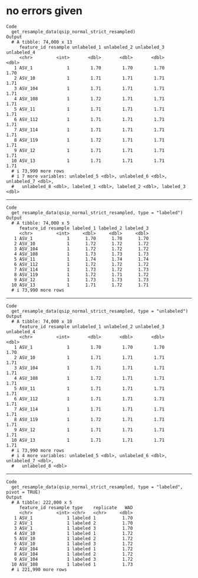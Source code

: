 # no errors given

    Code
      get_resample_data(qsip_normal_strict_resampled)
    Output
      # A tibble: 74,000 x 13
         feature_id resample unlabeled_1 unlabeled_2 unlabeled_3 unlabeled_4
         <chr>         <int>       <dbl>       <dbl>       <dbl>       <dbl>
       1 ASV_1             1        1.70        1.70        1.70        1.70
       2 ASV_10            1        1.71        1.71        1.71        1.71
       3 ASV_104           1        1.71        1.71        1.71        1.71
       4 ASV_108           1        1.72        1.71        1.71        1.71
       5 ASV_11            1        1.71        1.71        1.71        1.71
       6 ASV_112           1        1.71        1.71        1.71        1.71
       7 ASV_114           1        1.71        1.71        1.71        1.71
       8 ASV_119           1        1.72        1.71        1.71        1.71
       9 ASV_12            1        1.71        1.71        1.71        1.71
      10 ASV_13            1        1.71        1.71        1.71        1.71
      # i 73,990 more rows
      # i 7 more variables: unlabeled_5 <dbl>, unlabeled_6 <dbl>, unlabeled_7 <dbl>,
      #   unlabeled_8 <dbl>, labeled_1 <dbl>, labeled_2 <dbl>, labeled_3 <dbl>

---

    Code
      get_resample_data(qsip_normal_strict_resampled, type = "labeled")
    Output
      # A tibble: 74,000 x 5
         feature_id resample labeled_1 labeled_2 labeled_3
         <chr>         <int>     <dbl>     <dbl>     <dbl>
       1 ASV_1             1      1.70      1.70      1.70
       2 ASV_10            1      1.72      1.72      1.72
       3 ASV_104           1      1.72      1.72      1.72
       4 ASV_108           1      1.73      1.73      1.73
       5 ASV_11            1      1.74      1.74      1.74
       6 ASV_112           1      1.72      1.72      1.72
       7 ASV_114           1      1.73      1.72      1.73
       8 ASV_119           1      1.72      1.71      1.72
       9 ASV_12            1      1.73      1.73      1.73
      10 ASV_13            1      1.71      1.72      1.71
      # i 73,990 more rows

---

    Code
      get_resample_data(qsip_normal_strict_resampled, type = "unlabeled")
    Output
      # A tibble: 74,000 x 10
         feature_id resample unlabeled_1 unlabeled_2 unlabeled_3 unlabeled_4
         <chr>         <int>       <dbl>       <dbl>       <dbl>       <dbl>
       1 ASV_1             1        1.70        1.70        1.70        1.70
       2 ASV_10            1        1.71        1.71        1.71        1.71
       3 ASV_104           1        1.71        1.71        1.71        1.71
       4 ASV_108           1        1.72        1.71        1.71        1.71
       5 ASV_11            1        1.71        1.71        1.71        1.71
       6 ASV_112           1        1.71        1.71        1.71        1.71
       7 ASV_114           1        1.71        1.71        1.71        1.71
       8 ASV_119           1        1.72        1.71        1.71        1.71
       9 ASV_12            1        1.71        1.71        1.71        1.71
      10 ASV_13            1        1.71        1.71        1.71        1.71
      # i 73,990 more rows
      # i 4 more variables: unlabeled_5 <dbl>, unlabeled_6 <dbl>, unlabeled_7 <dbl>,
      #   unlabeled_8 <dbl>

---

    Code
      get_resample_data(qsip_normal_strict_resampled, type = "labeled", pivot = TRUE)
    Output
      # A tibble: 222,000 x 5
         feature_id resample type    replicate   WAD
         <chr>         <int> <chr>   <chr>     <dbl>
       1 ASV_1             1 labeled 1          1.70
       2 ASV_1             1 labeled 2          1.70
       3 ASV_1             1 labeled 3          1.70
       4 ASV_10            1 labeled 1          1.72
       5 ASV_10            1 labeled 2          1.72
       6 ASV_10            1 labeled 3          1.72
       7 ASV_104           1 labeled 1          1.72
       8 ASV_104           1 labeled 2          1.72
       9 ASV_104           1 labeled 3          1.72
      10 ASV_108           1 labeled 1          1.73
      # i 221,990 more rows

